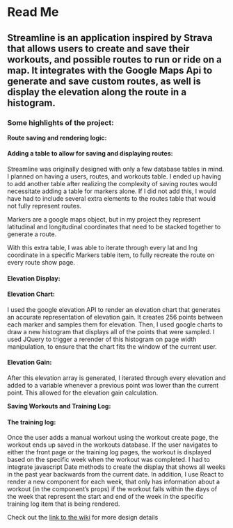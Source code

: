# Read Me

## Streamline is an application inspired by Strava that allows users to create and save their workouts, and possible routes to run or ride on a map. It integrates with the Google Maps Api to generate and save custom routes, as well is display the elevation along the route in a histogram.

### **Some highlights of the project:**

**Route saving and rendering logic:**

#### Adding a table to allow for saving and displaying routes:

Streamline was originally designed with only a few database tables in mind. I planned on having a users, routes, and workouts table. I ended up having to add another table after realizing the complexity of saving routes would necessitate adding a table for markers alone. If I did not add this, I would have had to include several extra elements to the routes table that would not fully represent routes. 

Markers are a google maps object, but in my project they represent latitudinal and longitudinal coordinates that need to be stacked together to generate a route.

With this extra table, I was able to iterate through every lat and lng coordinate in a specific Markers table item, to fully recreate the route on every route show page. 

#### Elevation Display:

#### Elevation Chart:

I used the google elevation API to render an elevation chart that generates an accurate representation of elevation gain. It creates 256 points between each marker and samples them for elevation. Then, I used google charts to draw a new histogram that displays all of the points that were sampled. I used JQuery to trigger a rerender of this histogram on page width manipulation, to ensure that the chart fits the window of the current user. 

#### Elevation Gain: 

After this elevation array is generated, I iterated through every elevation and added to a variable whenever a previous point was lower than the current point. This allowed for the elevation gain calculation. 

**Saving Workouts and Training Log:**

#### The training log:

Once the user adds a manual workout using the workout create page, the workout ends up saved in the workouts database. If the user navigates to either the front page or the training log pages, the workout is displayed based on the specific week when the workout was completed. I had to integrate javascript Date methods to create the display that shows all weeks in the past year backwards from the current date. In addition, I use React to render a new component for each week, that only has information about a workout (in the component’s props) if the workout falls within the days of the week that represent the start and end of the week in the specific training log item that is being rendered. 

Check out the [link to the wiki](https://github.com/langerkirill/Streamline/wiki) for more design details
